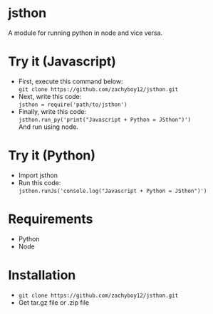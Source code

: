 # jsthon
A module for running python in node and vice versa.
# Try it (Javascript)
- First, execute this command below:  
```git clone https://github.com/zachyboy12/jsthon.git```  
- Next, write this code:  
```jsthon = require('path/to/jsthon')```  
- Finally, write this code:  
```jsthon.run_py('print("Javascript + Python = JSthon")')```  
And run using node.  
# Try it (Python)
- Import jsthon
- Run this code:  
```jsthon.runJs('console.log("Javascript + Python = JSthon")')```
# Requirements
- Python
- Node
# Installation
- ```git clone https://github.com/zachyboy12/jsthon.git```  
- Get tar.gz file or .zip file
